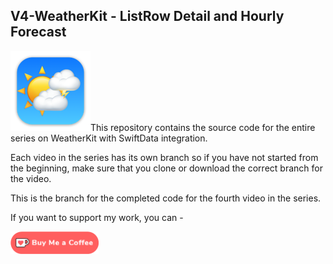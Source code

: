 ## V4-WeatherKit - ListRow Detail and Hourly Forecast

![MyWeather](Images/MyWeather.png)This repository contains the source code for the entire series on WeatherKit with SwiftData integration.

Each video in the series has its own branch so if you have not started from the beginning, make sure that you clone or download the correct branch for the video.

This is the branch for the completed code for the fourth video in the series. 



If you want to support my work, you can - </br>

<a href='https://ko-fi.com/Z8Z22WRVG' target='_blank'><img height='36' style='border:0px;height:36px;' src='Images/kofi3.png' border='0' alt='Buy Me a Coffee at ko-fi.com' /></a>

